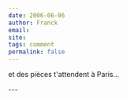 ```yaml
---
date: 2006-06-06
author: Franck
email: 
site: 
tags: comment
permalink: false
---
```


<p>et des pièces t'attendent à Paris...</p>
---